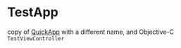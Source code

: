 # TestApp
copy of [QuickApp](https://github.com/ToddLa/TestApp) with a different name, and Objective-C `TestViewController`
